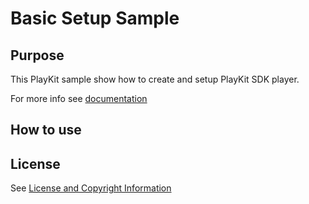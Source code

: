 # Basic Setup Sample

## Purpose

This PlayKit sample show how to create and setup PlayKit SDK player.

For more info see [documentation](https://vpaas.kaltura.com/documentation/Mobile-Video-Player-SDKs/v3_Android_QuickStart.html)

## How to use



## License

See [License and Copyright Information](https://github.com/kaltura/playkit-ios-samples#license-and-copyright-information)
